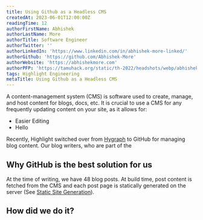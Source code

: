 ```yaml
---
title: Using Github as a Headless CMS 
createdAt: 2023-06-01T12:00:00Z
readingTime: 12
authorFirstName: Abhishek
authorLastName: More
authorTitle: Software Engineer
authorTwitter: ''
authorLinkedIn: 'https://www.linkedin.com/in/abhishek-more-linked/'
authorGithub: 'https://github.com/Abhishek-More'
authorWebsite: 'https://abhishekmore.com'
authorPFP: 'https://tamuhack.org/static/th-2022/headshots/webp/abhishek.webp'
tags: Highlight Engineering
metaTitle: Using Github as a Headless CMS 
---
```


A content-management system (CMS) is software used to create, manage, and host content for blogs, docs, etc.
It is crucial to use a CMS for any frequently updating content on your site, as it allows for:

- Easier Editing
- Hello

Recently, Highlight switched over from [Hygraph](https://hygraph.com) to GitHub for managing blog content. 
Our blog writers, who are part of the 

## Why GitHub is the best solution for us

At the time of writing, we have 48 blog posts. At build time, post content is fetched from the CMS and each post page is statically generated
on the server (See [Static Site Generation](https://nextjs.org/docs/pages/building-your-application/rendering/static-site-generation)).

## How did we do it?
